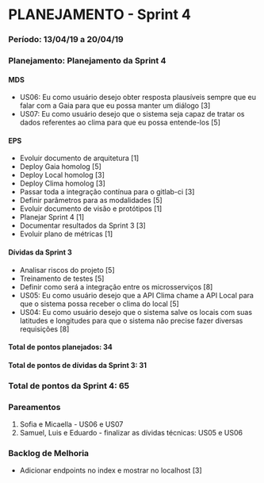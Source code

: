 # PLANEJAMENTO - Sprint 4
### Período: 13/04/19 a 20/04/19



### Planejamento: Planejamento da Sprint 4

#### MDS

   * US06: Eu como usuário desejo obter resposta plausíveis sempre que eu falar com a Gaia para que eu possa manter um diálogo <span>[3]</span> 
   * US07: Eu como usuário desejo que o sistema seja capaz de tratar os dados referentes ao clima para que eu possa entende-los <span>[5]</span>

#### EPS
   * Evoluir documento de arquitetura <span>[1]</span> 
   * Deploy Gaia homolog <span>[5]</span>
   * Deploy Local homolog <span>[3]</span> 
   * Deploy Clima homolog <span>[3]</span> 
   * Passar toda a integração contínua para o gitlab-ci <span>[3]</span> 
   * Definir parâmetros para as modalidades <span>[5]</span> 
   * Evoluir documento de visão e protótipos <span>[1]</span> 
   * Planejar Sprint 4 <span>[1]</span> 
   * Documentar resultados da Sprint 3 <span>[3]</span> 
   * Evoluir plano de métricas <span>[1]</span> 

#### Dívidas da Sprint 3

   * Analisar riscos do projeto <span>[5]</span>
   * Treinamento de testes <span>[5]</span> 
   * Definir como será a integração entre os microsserviços <span>[8]</span> 
   * US05: Eu como usuário desejo que a API Clima chame a API Local para que o sistema possa receber o clima do local <span>[5]</span> 
   * US04: Eu como usuário desejo que o sistema salve os locais com suas latitudes e longitudes para que o sistema não precise fazer diversas requisições <span>[8]</span> 


#### Total de pontos planejados: 34
#### Total de pontos de dívidas da Sprint 3: 31
### Total de pontos da Sprint 4: 65



### Pareamentos

1. Sofia e Micaella - US06 e US07 
2. Samuel, Luis e Eduardo - finalizar as dívidas técnicas: US05 e US06
 

### Backlog de Melhoria

* Adicionar endpoints no index e mostrar no localhost <span>[3]</span>
